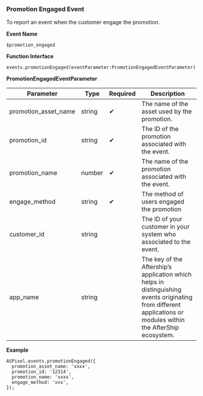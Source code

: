 ### **Promotion Engaged Event**

To report an event when the customer engage the promotion.

**Event Name**

`$promotion_engaged`

**Function Interface**

`events.promotionEngaged(eventParameter:PromotionEngagedEventParameter)`

**PromotionEngagedEventParameter**

| Parameter | Type | Required | Description |
| --- | --- | --- | --- |
| promotion_asset_name | string | ✔ | The name of the asset used by the promotion. |
| promotion_id | string | ✔ | The ID of the promotion associated with the event. |
| promotion_name | number | ✔ | The name of the promotion associated with the event. |
| engage_method | string | ✔ | The method of users engaged the promotion |
| customer_id | string |  | The ID of your customer in your system who associated to the event. |
| app_name | string |  | The key of the Aftership’s application which helps in distinguishing events originating from different applications or modules within the AfterShip ecosystem. |

**Example**

```tsx
ASPixel.events.promotionEngaged({
  promotion_asset_name: 'xxxx',
  promotion_id: '12314',
  promotion_name: 'xxxx',
  engage_method: 'xxx',
});
```